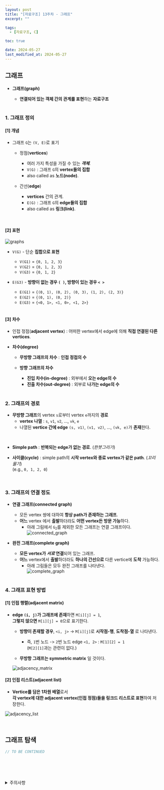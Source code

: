 ```yaml
---
layout: post
title: "[자료구조] 13주차 - 그래프"
excerpt: ""

tags:
  - [자료구조, C]

toc: true

date: 2024-05-27
last_modified_at: 2024-05-27
---
```

## 그래프
- **그래프(graph)**

  - **연결되어 있는 객체 간의 관계를 표현**하는 **자료구조**  

  <br>

### 1. 그래프 정의
#### [1] 개념
- 그래프 `G`는 `(V, E)`로 표기

  - 정점(**vertices**)
     - 여러 가지 특성을 가질 수 있는 ***객체***.
     - `V(G)` : 그래프 `G`의 **vertex들의 집합**
     - also called as **노드(node)**.

  - 간선(**edge**)
    - **vertices** 간의 관계.
    - `E(G)` : 그래프 `G`의 **edge들의 집합**
    - also called as **링크(link)**.  

<br>

#### [2] 표현
![graphs][def]
- `V(G)` - 단순 **집합으로 표현**
  - `V(G1)` = `{0, 1, 2, 3}`
  - `V(G2)` = `{0, 1, 2, 3}`
  - `V(G3)` = `{0, 1, 2}`

- `E(G3)` - **방향이 없는 경우 `( )`, 방향이 있는 경우 `< >`**
  - `E(G1)` = `{(0, 1), (0, 2), (0, 3), (1, 2), (2, 3)}`
  - `E(G2)` = `{(0, 1), (0, 2)}`
  - `E(G3)` = `{<0, 1>, <1, 0>, <1, 2>}`

  <br>

#### [3] 차수
- 인접 정점(**adjacent vertex**) : 어떠한 vertex에서 edge에 의해 **직접 연결된 다른 vertices**.  


- **차수(degree)**
  - **무방향 그래프의 차수** : **인접 정접의 수**
  - **방향 그래프의 차수**
    - **진입 차수(in-degree)** : 외부에서 **오는 edge의 수**
    - **진출 차수(out-degree)** : 외부로 **나가는 edge의 수**  

    <br>

### 2. 그래프의 경로
- **무방향 그래프**의 vertex `s`로부터 vertex `e`까지의 **경로**  
  - **vertex 나열** : `s`, `v1`, `v2`, ..., `vk`, `e`
  - 나열된 **vertice 간에 edge** `(s, v1)`, `(v1, v2)`, ..., `(vk, e)`가 **존재**한다.  

<br>

- **Simple path** : **반복되는 edge가 없는 경로**. (*한붓그리기*)

- **사이클(cycle)** : simple path의 **시작 vertex와 종료 vertex가 같은 path**. (*꼬리 물기*)  
(e.g., `0, 1, 2, 0`)  

<br>

### 3. 그래프의 연결 정도
- **연결 그래프(connected graph)**
  - 모든 vertex 쌍에 대하여 **항상 path가 존재하는 그래프**.  
  - **어느** vertex 에서 **출발**하더라도 **어떤 vertex든 방문 가능**하다.  
    - 아래 그림에서 `G`<sub>`2`</sub>를 제외한 모든 그래프는 연결 그래프이다.  
    ![connected_graph](https://i.imgur.com/vOdkSVz.png)

- **완전 그래프(complete graph)**
  - **모든 vertex가 *서로* 연결**되어 있는 그래프.  
  - **어느** vertex에서 **출발**하더라도 **하나의 간선으로** 다른 vertice에 **도착** 가능하다.  
    - 아래 그림들은 모두 완전 그래프를 나타낸다.  
    ![complete_graph][def2]  

  <br>

### 4. 그래프 표현 방법
#### [1] 인접 행렬(adjacent matrix)
- **edge `(i, j)`가 그래프에 존재**하면 `M[i][j] = 1`,  
**그렇지 않으면** `M[i][j] = 0`으로 표기한다.  

  - **방향이 존재할 경우**, `<i, j>` -> `M[i][j]`로 **시작점-행**, **도착점-열** 로 나타낸다.  

    - 즉, `1`번 노드 -> `2`번 노드 edge `<1, 2>` : `M[1][2] = 1`  
    (`M[2][1]`과는 관련이 없다.)

  - **무방항 그래프는 symmetric matrix** 일 것이다.  

  ![adjacency_matrix][def3]

#### [2] 인접 리스트(adjacent list)
- **Vertice를 담은 1차원 배열**로서  
**각 vertex에 대한 adjacent vertex(인접 정점)들을 링크드 리스트로 표현**하여 저장한다.  

![adjacency_list][def4]  

<br>

## 그래프 탐색

```c++
// TO BE CONTINUED
```

<br>
<br>
<br>
<br>
<details>
<summary>주의사항</summary>
<div markdown="1">

이 포스팅은 강원대학교 이다영 교수님의 자료구조 수업을 들으며 내용을 정리 한 것입니다.  
수업 내용에 대한 저작권은 교수님께 있으니,  
다른 곳으로의 무분별한 내용 복사를 자제해 주세요.

</div>
</details>

[def]: https://i.imgur.com/xu7Q8V5.png
[def2]: https://i.imgur.com/HY27vDO.png
[def3]: https://i.imgur.com/twFv07R.png
[def4]: https://i.imgur.com/gYrYiMK.png